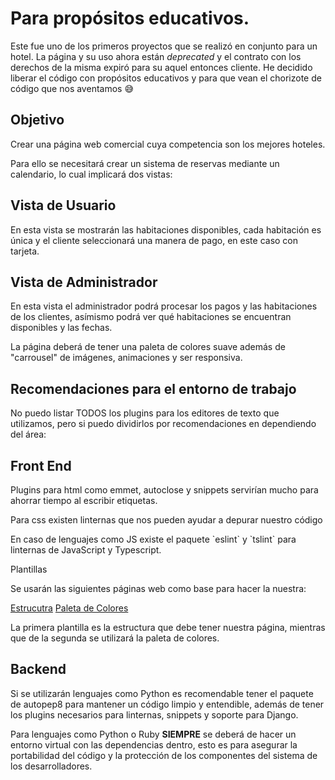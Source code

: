 # Para propósitos educativos.
Este fue uno de los primeros proyectos que se realizó en conjunto para un hotel. La página y su uso ahora están
*deprecated* y el contrato con los derechos de la misma expiró para su aquel entonces cliente. He decidido liberar
el código con propósitos educativos y para que vean el chorizote de código que nos aventamos 😅

## Objetivo

Crear una página web comercial cuya competencia son los mejores hoteles.

Para ello se necesitará crear un sistema de reservas mediante un
calendario, lo cual implicará dos vistas:

## Vista de Usuario

En esta vista se mostrarán las habitaciones disponibles, cada habitación
es única y el cliente seleccionará una manera de pago, en este caso con
tarjeta.

## Vista de Administrador

En esta vista el administrador podrá procesar los pagos y las
habitaciones de los clientes, asímismo podrá ver qué habitaciones se
encuentran disponibles y las fechas.

La página deberá de tener una paleta de colores suave además de
"carrousel" de imágenes, animaciones y ser responsiva.

## Recomendaciones para el entorno de trabajo

No puedo listar TODOS los plugins para los editores de texto que
utilizamos, pero si puedo dividirlos por recomendaciones en dependiendo
del área:

## Front End

Plugins para html como emmet, autoclose y snippets servirían mucho para
ahorrar tiempo al escribir etiquetas.

Para css existen linternas que nos pueden ayudar a depurar nuestro
código

En caso de lenguajes como JS existe el paquete \`eslint\` y \`tslint\`
para linternas de JavaScript y Typescript.

Plantillas

Se usarán las siguientes páginas web como base para hacer la nuestra:

[Estrucutra](<https://www.wix.com/website-template/view/html/1906?siteId=749280c3-c977-403f-88c9-a480d0dc5465&metaSiteId=6708aa10-f19b-4dd4-a0e7-40ba3cc81485&originUrl=https%3A%2F%2Fes.wix.com%2Fwebsite%2Ftemplates%3Fcriteria%3Dhoteles%26page%3D2>)
[Paleta de Colores](<https://www.wix.com/website-template/view/html/1558?siteId=ac13739a-6fd5-4da3-a63f-866fbe43d077&metaSiteId=492c0b1f-8429-40c0-ade4-9f58e135ecba&originUrl=https%3A%2F%2Fes.wix.com%2Fwebsite%2Ftemplates%3Fcriteria%3Dhoteles%26page%3D1>)

La primera plantilla es la estructura que debe tener nuestra página,
mientras que de la segunda se utilizará la paleta de colores.

## Backend

Si se utilizarán lenguajes como Python es recomendable tener el paquete
de autopep8 para mantener un código limpio y entendible, además de tener
los plugins necesarios para linternas, snippets y soporte para Django.

Para lenguajes como Python o Ruby **SIEMPRE** se deberá de hacer un
entorno virtual con las dependencias dentro, esto es para asegurar la
portabilidad del código y la protección de los componentes del sistema
de los desarrolladores.

